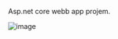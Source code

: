 Asp.net core webb app projem.

![image](https://github.com/user-attachments/assets/148947f5-159a-4a83-a381-b5cdae387165)


